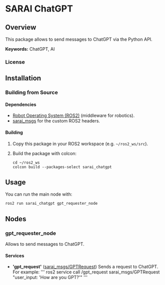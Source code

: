 # SARAI ChatGPT

## Overview

This package allows to send messages to ChatGPT via the Python API.

**Keywords:** ChatGPT, AI

### License

## Installation

### Building from Source

#### Dependencies

- [Robot Operating System (ROS2)](https://docs.ros.org/en/humble/index.html) (middleware for robotics).
- [sarai_msgs](https://gitlab.kit.edu/kit/iar/sarai/software/ros2/sarai-standalone/sarai_msgs) for the custom ROS2 headers.

#### Building

1) Copy this package in your ROS2 workspace (e.g. `~/ros2_ws/src`).

2) Build the package with colcon:
    ```
    cd ~/ros2_ws
    colcon build --packages-select sarai_chatgpt
    ```

## Usage

You can run the main node with:
```
ros2 run sarai_chatgpt gpt_requester_node
```

## Nodes

### gpt_requester_node

Allows to send messages to ChatGPT.

#### Services

* **'gpt_request'** ([sarai_msgs/GPTRequest](https://gitlab.kit.edu/kit/iar/sarai/software/ros2/sarai-standalone/sarai_msgs/-/blob/main/srv/GPTRequest.srv))
        Sends a request to ChatGPT. For example:
    '''
        ros2 service call /gpt_request sarai_msgs/GPTRequest "user_input: 'How are you GPT?'"
    '''

